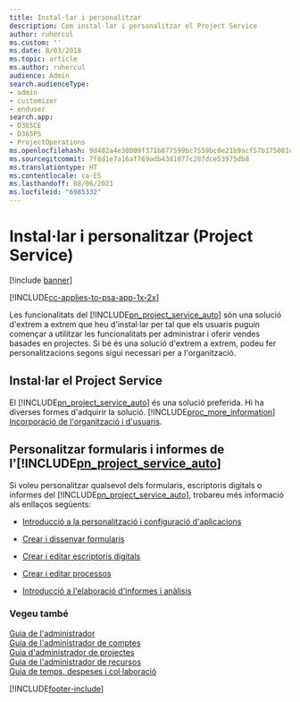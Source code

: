```yaml
---
title: Instal·lar i personalitzar
description: Com instal·lar i personalitzar el Project Service
author: ruhercul
ms.custom: ''
ms.date: 8/03/2018
ms.topic: article
ms.author: ruhercul
audience: Admin
search.audienceType:
- admin
- customizer
- enduser
search.app:
- D365CE
- D365PS
- ProjectOperations
ms.openlocfilehash: 9d482a4e38009f371b877599bc7559bc0e21b9acf57b175081c8618236163585
ms.sourcegitcommit: 7f8d1e7a16af769adb43d1877c28fdce53975db8
ms.translationtype: HT
ms.contentlocale: ca-ES
ms.lasthandoff: 08/06/2021
ms.locfileid: "6985332"
---
```

# <a name="install-and-customize-project-service"></a>Instal·lar i personalitzar (Project Service)

[!include [banner](../includes/psa-now-project-operations.md)]

[!INCLUDE[cc-applies-to-psa-app-1x-2x](../includes/cc-applies-to-psa-app-1x-2x.md)]

Les funcionalitats del [!INCLUDE[pn_project_service_auto](../includes/pn-project-service-auto.md)] són una solució d'extrem a extrem que heu d'instal·lar per tal que els usuaris puguin començar a utilitzar les funcionalitats per administrar i oferir vendes basades en projectes. Si bé és una solució d'extrem a extrem, podeu fer personalitzacions segons sigui necessari per a l'organització.  
<!-- TODO: I expect to find the information on how to get and install this here. Please find that and add it here. Same for Project Service.--> 
  
## <a name="install-project-service"></a>Instal·lar el Project Service  
 El [!INCLUDE[pn_project_service_auto](../includes/pn-project-service-auto.md)] és una solució preferida. Hi ha diverses formes d'adquirir la solució. [!INCLUDE[proc_more_information](../includes/proc-more-information.md)] [Incorporació de l'organització i d'usuaris](/dynamics365/customerengagement/on-premises/admin/onboard-your-organization-and-users-to-dynamics-365-online).  
  
## <a name="customize-pn_project_service_auto-forms-and-reports"></a>Personalitzar formularis i informes de l'[!INCLUDE[pn_project_service_auto](../includes/pn-project-service-auto.md)]  
 Si voleu personalitzar qualsevol dels formularis, escriptoris digitals o informes del [!INCLUDE[pn_project_service_auto](../includes/pn-project-service-auto.md)], trobareu més informació als enllaços següents:  
  
- [Introducció a la personalització i configuració d'aplicacions](/dynamics365/customerengagement/on-premises/customize/getting-started-customization)  
  
- [Crear i dissenyar formularis](/dynamics365/customerengagement/on-premises/customize/create-design-forms)  
  
- [Crear i editar escriptoris digitals](/dynamics365/customerengagement/on-premises/customize/create-edit-dashboards)  
  
- [Crear i editar processos](/dynamics365/customerengagement/on-premises/customize/guide-staff-through-common-tasks-processes)  
  
- [Introducció a l'elaboració d'informes i anàlisis](/dynamics365/customerengagement/on-premises/analytics/reporting-analytics-with-dynamics-365)  
  
### <a name="see-also"></a>Vegeu també  
 [Guia de l'administrador](../psa/admin-guide.md)   
 [Guia de l'administrador de comptes](../psa/account-manager-guide.md)   
 [Guia d'administrador de projectes](../psa/project-manager-guide.md)   
 [Guia de l'administrador de recursos](../psa/resource-manager-guide.md)   
 [Guia de temps, despeses i col·laboració](../psa/time-expense-collaboration-guide.md)


[!INCLUDE[footer-include](../includes/footer-banner.md)]